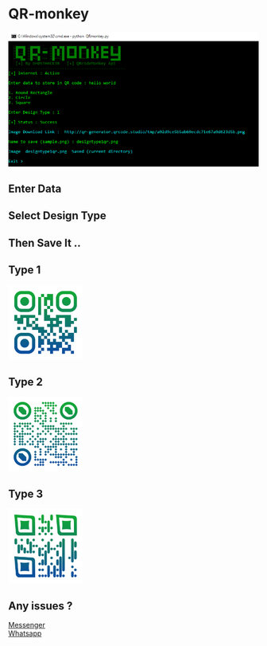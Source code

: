 <h1> QR-monkey </h1>

![screenshot](https://github.com/GH0STH4CKER/QR-monkey/blob/master/QRmonkeynewss.png?raw=true)

<h2> Enter Data </h2>
<h2> Select Design Type </h2>
<h2> Then Save It .. </h2> 

<h2>Type 1 </h2><img src="https://github.com/GH0STH4CKER/QR-monkey/blob/master/qrmType1.png" width="150">
<h2>Type 2 </h2>
<img src="https://github.com/GH0STH4CKER/QR-monkey/blob/master/qrmType2.png" width="150">
<h2>Type 3 </h2>
<img src="https://github.com/GH0STH4CKER/QR-monkey/blob/master/qrmType3.png" width="150">

<h2>Any issues ?</h2>
<a href="https://m.me/dimuth92">Messenger</a><br>
<a href="https://wa.me/+94716576409?text=Hi%20~github">Whatsapp</a>
